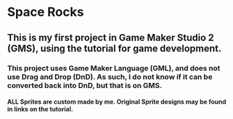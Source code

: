# Space Rocks

## This is my first project in Game Maker Studio 2 (GMS), using the tutorial for game development.

### This project uses Game Maker Language (GML), and does not use Drag and Drop (DnD). As such, I do not know if it can be converted back into DnD, but that is on GMS.

#### ALL Sprites are custom made by me. Original Sprite designs may be found in links on the tutorial.
